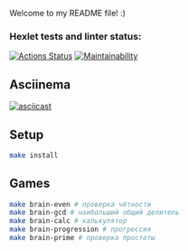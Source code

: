 Welcome to my README file! :)

### Hexlet tests and linter status:
[![Actions Status](https://github.com/deponiann/frontend-project-44/workflows/hexlet-check/badge.svg)](https://github.com/deponiann/frontend-project-44/actions)
[![Maintainability](https://api.codeclimate.com/v1/badges/d9d36cbef18ff1ce7d4e/maintainability)](https://codeclimate.com/github/deponiann/frontend-project-44/maintainability)

## Asciinema
[![asciicast](https://asciinema.org/a/ttTbB5C5wR1PTXSiSYAK6q7pO.svg)](https://asciinema.org/a/ttTbB5C5wR1PTXSiSYAK6q7pO)

## Setup
```bash
make install
```
## Games
```bash
make brain-even # проверка чётности
make brain-gcd # наибольший общий делитель
make brain-calc # калькулятор
make brain-progression # прогрессия
make brain-prime # проверка простоты
```
